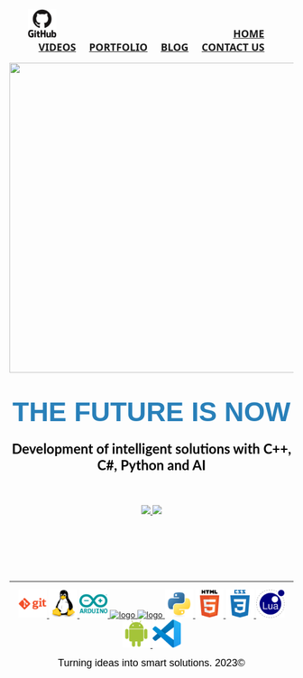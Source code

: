 <!DOCTYPE html>
<html lang="en">
<head>
	<meta charset="utf-8">
  <meta name="description" content="My portfolio in GFM (GitHub Flavored Markdown)">
  <meta name="keywords" content="C, C++, C#, Python, HTML, CSS, Artificial Intelligence">
  <meta name="author" content="Ayran Gabriel">
  <meta name="viewport" content="width=device-width, initial-scale=1.0">
<!--                
                                                  ░░         ░ ░░   ░░    ░░░                           ░         ░ ░░                                
                                       █▓         ░████▓     ░██▒   ░▒███▓▒▓███▓            ▓█          ▒████▒    ▒██▒                                
                                      ▓██░          ▓███     ▒█       ███░   ▓███          ░██▓          ▒████▓    ▓▒                                 
                                     ▒████           ▓███   ▓█        ███░   ░███          ████░         ▓▒░████   ▓▒                                 
                                    ░█ ████           ▓███ ▒█         ███▒  ░███▒         █ ▒███         ▓▒  ████░ ▓▒                                 
                                    █   ███▓           ▓███▓          ███▓▓███░          ▓▒  ▓███        ▓▓   ▓███▒▓▒                                 
                                   ██▒▓▒▓███░           ███           ███  ▓███░        ▒█▒▓▒▒███▓       ▓▓    ░████░                                 
                                  ▓▓     ▓███           ███           ███░  ░███▓      ░█      ███▒      ▓▒      ▓██░                                 
                                 ▓█▒      ████▒        ▒███▓         ▒███▓    ████▒   ▒██      ████▒    ░██░      ▒█▒                                 
                                ░▒▒▒░    ░░░░░▒      ░░▒░  ░        ░▒░░░░░      ▒░   ▒▒▒▒       ░░▒░   ░░░░       ░░                                 
                          ▒▒▒▒░                               ░░                           ░          ░     ░░░       ░     ░                         
                       ▓██▓▒▒▓▓███           █▓         ░▒████▒▓███▒     ░▓███▒▒▓███▒      ░████▒░   ░▒████▒▓▓▓██     ░▓███▓░                         
                     ▓███       ██          ▓██           ███▒   ███▓     ░███    ███▓      ▒███       ███▓     █░      ███                           
                    ▓███         ▓         ▒████          ███▒   ███▓     ░███    ▓███      ▒███       ███▓  ▓  ░      ░███                           
                    ███▓                  ▒█ ███▓         ███▓▒▓██▓       ░███   ░███       ▒███       ███▓ ▓█         ░███                           
                    ███▓     ░░░ ░▒       █   ███▒        ███▓░▒▓██▓      ░███▒████         ▒███       ███▓░██         ░███                           
                    ████      ████░      ██▒▓▒████        ███▒   ▒███░    ░███  ████        ▒███       ███▓  ▓   ░      ███       ▒  ▒▓█▓▒            
                     ███▒     ▓███      ▓▓     ▓███       ███▒   ▒███░     ███   ▓███░      ▒███       ███▓      █      ███      ▓█ ▓▒█  ▓▒           
                      ▒██▓▒░░░████    ░▓█▒      ████░    ░████░▒████░     ▓███▒   ▒███▓░    ████░     ░████░▒▒▒███     ▓███▓▒▒▒▒██▓ ▒▓█▓▒▓░           
                         ▓▓▓▓▓▒░      ░▒▒▒░    ░░░░▒▒   ░▒▒░░▒▒▒▒░       ▒▒░░░▒░    ░▒▒▒   ▒▒░░▒▒░   ░▒▒░░▒▒▒▒▒▒▒     ░▒░░░▒▒▒▒▒▒▒   ░▒▒▒    -->   

</head>
<body background="images/banner.jpeg" link="#000" alink="#017bf5" vlink="#000">
		<div class="main" id="home">
			<br />
			<h3 align="center">
				<img src="https://github.com/devicons/devicon/blob/master/icons/github/github-original-wordmark.svg" width="50" alt="logo">
				&nbsp;&nbsp;&nbsp;&nbsp;&nbsp;&nbsp;&nbsp;&nbsp;&nbsp;&nbsp;&nbsp;&nbsp;&nbsp;&nbsp;&nbsp;&nbsp;&nbsp;&nbsp;&nbsp;
				&nbsp;&nbsp;&nbsp;&nbsp;&nbsp;&nbsp;&nbsp;&nbsp;&nbsp;&nbsp;&nbsp;&nbsp;&nbsp;&nbsp;&nbsp;&nbsp;&nbsp;&nbsp;&nbsp;
				&nbsp;&nbsp;&nbsp;&nbsp;&nbsp;&nbsp;&nbsp;&nbsp;&nbsp;&nbsp;&nbsp;&nbsp;&nbsp;&nbsp;&nbsp;&nbsp;&nbsp;&nbsp;&nbsp;
				&nbsp;&nbsp;&nbsp;&nbsp;&nbsp;&nbsp;&nbsp;&nbsp;&nbsp;&nbsp;&nbsp;&nbsp;&nbsp;&nbsp;&nbsp;&nbsp;&nbsp;&nbsp;&nbsp;
				<font face="sans" size="4">
					<a href="#home">HOME</a>&nbsp;&nbsp;&nbsp;&nbsp;
					<a href="#">VIDEOS</a>&nbsp;&nbsp;&nbsp;&nbsp;
					<a href="#">PORTFOLIO</a>&nbsp;&nbsp;&nbsp;&nbsp;
					<a href="#">BLOG</a>&nbsp;&nbsp;&nbsp;&nbsp;
					<a href="#">CONTACT US</a>
				</font>
			</h3>
      <div align="center">
      <img class="animated-gif" height="550" width="1200" src="https://media1.giphy.com/media/l41lZMazzdfs4sGtO/giphy.gif?cid=790b76113225f9e53d0b4769052c2659652e31a747400058&rid=giphy.gif&ct=g">
    </div>
      <!--
			<br /><br /><br /><br /><br /><br /><br /><br /><br /><br /><br><br><br> 
      -->
			<h1 align="center">
				<font face="sans-serif" color="#2980b9" size="7">
				THE FUTURE IS NOW
				</font>
			</h1>
			<h3 align="center">
				<font face="Lato" color="#000" size="5">
					Development of intelligent solutions with C++, C#, Python and AI
				</font>
			</h3>
			<br />
			<h3 align="center">
			<a href = "https://accounts.google.com">
				<img src="https://img.shields.io/badge/Gmail-D14836?style=for-the-badge&logo=gmail&logoColor=white">
			</a>  
			<a href="https://www.linkedin.com/in/ayran-gabriel-9b23ab246/" target="_blank">
				<img src="https://img.shields.io/badge/-LinkedIn-%230077B5?style=for-the-badge&logo=linkedin&logoColor=white" target="_blank">
			</a> 
			</h3>
		</div>
		<br><br><br><br><br>
		<hr color="#000">
		<p align="center">
			<a href="#home">
      <img src="https://github.com/devicons/devicon/blob/master/icons/git/git-plain-wordmark.svg" width="50" alt="logo">
      <img src="https://github.com/devicons/devicon/blob/master/icons/linux/linux-original.svg" width="50" alt="logo">
      <img src="https://github.com/devicons/devicon/blob/master/icons/arduino/arduino-original-wordmark.svg" width="50" alt="logo">
      <img src="https://upload.wikimedia.org/wikipedia/commons/thumb/1/18/ISO_C%2B%2B_Logo.svg/1822px-ISO_C%2B%2B_Logo.svg.png" width="45" alt="logo">
      <img src="https://static.cdnlogo.com/logos/c/68/c-sharp-350x350.png" width="50" alt="logo">
      <img src="https://github.com/devicons/devicon/blob/master/icons/python/python-original.svg" width="50" alt="logo">
      <img src="https://github.com/devicons/devicon/blob/master/icons/html5/html5-original-wordmark.svg" width="50" alt="logo">
      <img src="https://github.com/devicons/devicon/blob/master/icons/css3/css3-plain-wordmark.svg" width="50" alt="logo">
      <img src="https://github.com/devicons/devicon/blob/master/icons/lua/lua-original-wordmark.svg" width="50" alt="logo">
      <img src="https://github.com/devicons/devicon/blob/master/icons/android/android-original.svg" width="50" alt="logo">
      <img src="https://github.com/devicons/devicon/blob/master/icons/vscode/vscode-original.svg" width="50" alt="logo">
      </a>
		</p>
		<p align="center">
			<font face="sans-serif" size="4" color="#000">
				Turning ideas into smart solutions. 2023©
			</font>
		</p>
</body>
</html>
